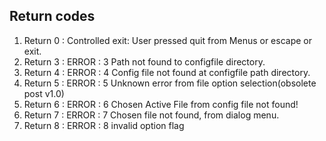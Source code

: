 
Return codes
---------------------

1. Return 0 : Controlled exit: User pressed quit from Menus or escape or exit.  
2. Return 3 : ERROR : 3 Path not found to configfile directory.
3. Return 4 : ERROR : 4 Config file not found at configfile path directory.
4. Return 5 : ERROR : 5 Unknown error from file option selection(obsolete post v1.0)
5. Return 6 : ERROR : 6 Chosen Active File from config file not found!
6. Return 7 : ERROR : 7 Chosen file not found, from dialog menu.
7. Return 8 : ERROR : 8 invalid option flag

